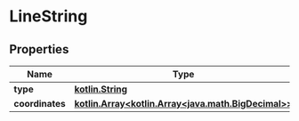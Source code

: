 # LineString

## Properties
Name | Type | Description | Notes
------------ | ------------- | ------------- | -------------
**type** | [**kotlin.String**](.md) |  |  [optional]
**coordinates** | [**kotlin.Array&lt;kotlin.Array&lt;java.math.BigDecimal&gt;&gt;**](.md) |  |  [optional]
